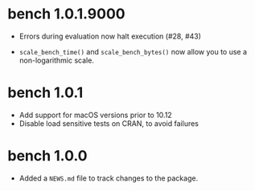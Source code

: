 # bench 1.0.1.9000

* Errors during evaluation now halt execution (#28, #43)

* `scale_bench_time()` and `scale_bench_bytes()` now allow you to use a non-logarithmic scale.

# bench 1.0.1

* Add support for macOS versions prior to 10.12
* Disable load sensitive tests on CRAN, to avoid failures

# bench 1.0.0

* Added a `NEWS.md` file to track changes to the package.
